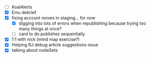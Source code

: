 * [ ] KoalAlerts
* [x] Emu debrief
* [x] fixing account moves in staging... for now
  * [x] digging into lots of errors when republishing because trying too many things at once?
  * [ ] card to do publishes sequentially
* [x] 1:1 with nick (mind map exercise?)
* [x] Helping RJ debug article suggestions issue
* [x] talking about nodeSets
